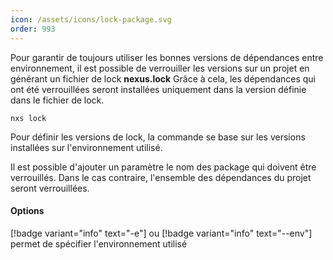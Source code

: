 ```yaml
---
icon: /assets/icons/lock-package.svg
order: 993
---
```

Pour garantir de toujours utiliser les bonnes versions de dépendances entre environnement, il est possible de verrouiller les versions sur un projet en générant un fichier de lock **nexus.lock**
Grâce à cela, les dépendances qui ont été verrouillées seront installées uniquement dans la version définie dans le fichier de lock.

```console
nxs lock
```

Pour définir les versions de lock, la commande se base sur les versions installées sur l'environnement utilisé.

Il est possible d'ajouter un paramètre le nom des package qui doivent être verrouillés. Dans le cas contraire, l'ensemble des dépendances du projet seront verrouillées.
<br>
#### Options

[!badge variant="info" text="-e"] ou [!badge variant="info" text="--env"] permet de spécifier l'environnement utilisé